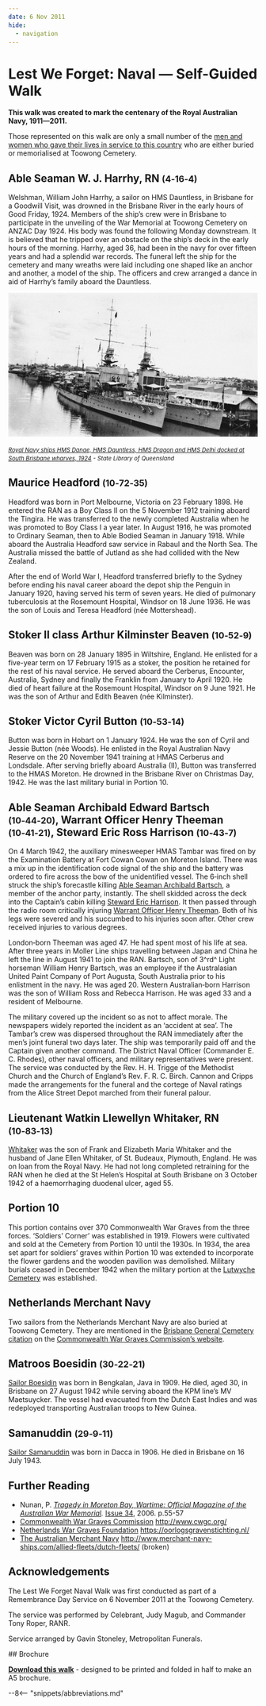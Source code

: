 ```yaml
---
date: 6 Nov 2011
hide:
  - navigation
---
```


# Lest We Forget: Naval — Self-Guided Walk 

**This walk was created to mark the centenary of the Royal Australian Navy, 1911—2011.**

Those represented on this walk are only a small number of the [men and women who gave their lives in service to this country](https://www.cwgc.org/find-records/find-war-dead/search-results/?CemeteryExact=true&Cemetery=BRISBANE%20GENERAL%20(TOOWONG)%20CEMETERY&Size=100&Page=1) who are either buried or memorialised at Toowong Cemetery.

<!-- imange and caption 
Royal Australian Navy Official Badge Design of 1949
-->

## Able Seaman W. J. Harrhy, RN <small>(4‑16‑4)</small>

Welshman, William John Harrhy, a sailor on HMS Dauntless, in Brisbane for a Goodwill Visit, was drowned in the Brisbane River in the early hours of Good Friday, 1924. Members of the ship’s crew were in Brisbane to participate in the unveiling of the War Memorial at Toowong Cemetery on ANZAC Day 1924. His body was found the following Monday downstream. It is believed that he tripped over an obstacle on the ship’s deck in the early hours of the morning. Harrhy, aged 36, had been in the navy for over fifteen years and had a splendid war records. The funeral left the ship for the cemetery and many wreaths were laid including one shaped like an anchor and another, a model of the ship. The officers and crew arranged a dance in aid of Harrhy’s family aboard the Dauntless.

![](../assets/docked-naval-ships-1924.jpg)

*<small>[Royal Navy ships HMS Danae, HMS Dauntless, HMS Dragon and HMS Delhi docked at South Brisbane wharves, 1924](http://onesearch.slq.qld.gov.au/permalink/f/1upgmng/slq_alma21220252580002061) - State Library of Queensland </small>*

## Maurice Headford <small>(10‑72‑35)</small>

Headford was born in Port Melbourne, Victoria on 23 February 1898. He entered the RAN as a Boy Class II on the 5 November 1912 training aboard the Tingira. He was transferred to the newly completed Australia when he was promoted to Boy Class I a year later. In August 1916, he was promoted to Ordinary Seaman, then to Able Bodied Seaman in January 1918. While aboard the Australia Headford saw service in Rabaul and the North Sea. The Australia missed the battle of Jutland as she had collided with the New Zealand. 

After the end of World War I, Headford transferred briefly to the Sydney before ending his naval career aboard the depot ship the Penguin in January 1920, having served his term of seven years. He died of pulmonary tuberculosis at the Rosemount Hospital, Windsor on 18 June 1936. He was the son of Louis and Teresa Headford (née Mottershead).

## Stoker II class Arthur Kilminster Beaven <small>(10‑52‑9)</small>

Beaven was born on 28 January 1895 in Wiltshire, England. He enlisted for a five-year term on 17 February 1915 as a stoker, the position he retained for the rest of his naval service. He served aboard the Cerberus, Encounter, Australia, Sydney and finally the Franklin from January to April 1920. He died of heart failure at the Rosemount Hospital, Windsor on 9 June 1921. He was the son of Arthur and Edith Beaven (née Kilminster).

## Stoker Victor Cyril Button <small>(10‑53‑14)</small>

Button was born in Hobart on 1 January 1924. He was the son of Cyril and Jessie Button (née Woods). He enlisted in the Royal Australian Navy Reserve on the 20 November 1941 training at HMAS Cerberus and Londsdale. After serving briefly aboard Australia (II), Button was transferred to the HMAS Moreton. He drowned in the Brisbane River on Christmas Day, 1942. He was the last military burial in Portion 10.

## Able Seaman Archibald Edward Bartsch <small>(10‑44‑20)</small>, Warrant Officer Henry Theeman <small>(10‑41‑21)</small>, Steward Eric Ross Harrison <small>(10‑43‑7)</small>

On 4 March 1942, the auxiliary minesweeper HMAS Tambar was fired on by the Examination Battery at Fort Cowan Cowan on Moreton Island. There was a mix up in the identification code signal of the ship and the battery was ordered to fire across the bow of the unidentified vessel. The 6‑inch shell struck the ship’s forecastle killing [Able Seaman Archibald Bartsch](https://www.cwgc.org/find-records/find-war-dead/casualty-details/2242895/archibald-edward-bartsch/), a member of the anchor party, instantly. The shell skidded across the deck into the Captain’s cabin killing [Steward Eric Harrison](https://www.cwgc.org/find-records/find-war-dead/casualty-details/2242927/eric-ross-harrison/). It then passed through the radio room critically injuring [Warrant Officer Henry Theeman](https://www.cwgc.org/find-records/find-war-dead/casualty-details/2242980/henry-theeman/). Both of his legs were severed and his succumbed to his injuries soon after. Other crew received injuries to various degrees.

London‑born Theeman was aged 47. He had spent most of his life at sea. After three years in Moller Line ships travelling between Japan and China he left the line in August 1941 to join the RAN. Bartsch, son of 3^rd^ Light horseman William Henry Bartsch, was an employee if the Australasian United Paint Company of Port Augusta, South Australia prior to his enlistment in the navy. He was aged 20. Western Australian‑born Harrison was the son of William Ross and Rebecca Harrison. He was aged 33 and a resident of Melbourne.

The military covered up the incident so as not to affect morale. The newspapers widely reported the incident as an ‘accident at sea’. The Tambar’s crew was dispersed throughout the RAN immediately after the men’s joint funeral two days later. The ship was temporarily paid off and the Captain given another command. The District Naval Officer (Commander E. C. Rhodes), other naval officers, and military representatives were present. The service was conducted by the Rev. H. H. Trigge of the Methodist Church and the Church of England’s Rev. F. R. C. Birch. Cannon and Cripps made the arrangements for the funeral and the cortege of Naval ratings from the Alice Street Depot marched from their funeral palour.

## Lieutenant Watkin Llewellyn Whitaker, RN <small>(10‑83‑13)</small>

[Whitaker](https://www.cwgc.org/find-records/find-war-dead/casualty-details/2242991/watkin-llewellyn-whitaker/) was the son of Frank and Elizabeth Maria Whitaker and the husband of Jane Ellen Whitaker, of St. Budeaux, Plymouth, England. He was on loan from the Royal Navy. He had not long completed retraining for the RAN when he died at the St Helen’s Hospital at South Brisbane on 3 October 1942 of a haemorrhaging duodenal ulcer, aged 55.

## Portion 10

This portion contains over 370 Commonwealth War Graves from the three forces. ‘Soldiers’ Corner’ was established in 1919. Flowers were cultivated and sold at the Cemetery from Portion 10 until the 1930s. In 1934, the area set apart for soldiers’ graves within Portion 10 was extended to incorporate the flower gardens and the wooden pavilion was demolished. Military burials ceased in December 1942 when the military portion at the [Lutwyche Cemetery](https://www.brisbane.qld.gov.au/community-and-safety/community-support/cemeteries/lutwyche-cemetery) was established.

## Netherlands Merchant Navy 

Two sailors from the Netherlands Merchant Navy are also buried at Toowong Cemetery. They are mentioned in the [Brisbane General Cemetery citation](https://www.cwgc.org/visit-us/find-cemeteries-memorials/cemetery-details/13707/brisbane-general-toowong-cemetery/) on the [Commonwealth War Graves Commission’s website](https://www.cwgc.org).

## Matroos Boesidin <small>(30‑22‑21)</small>

[Sailor Boesidin](https://www.cwgc.org/find-records/find-war-dead/casualty-details/7510728/boesidien/) was born in Bengkalan, Java in 1909. He died, aged 30, in Brisbane on 27 August 1942 while serving aboard the KPM line’s MV Maetsuycker. The vessel had evacuated from the Dutch East Indies and was redeployed transporting Australian troops to New Guinea.

## Samanuddin <small>(29‑9‑11)</small>

[Sailor Samanuddin](https://oorlogsgravenstichting.nl/persoon/133335/samanuddin) was born in Dacca in 1906. He died in Brisbane on 16 July 1943.

## Further Reading

- Nunan, P. *[Tragedy in Moreton Bay, Wartime: Official Magazine of the Australian War Memorial](https://www.awm.gov.au/wartime).* [Issue 34](https://www.awm.gov.au/shop/item/1328272734), 2006. p.55-57
- [Commonwealth War Graves Commission](http://www.cwgc.org/) http://www.cwgc.org/
- [Netherlands War Graves Foundation](https://oorlogsgravenstichting.nl) https://oorlogsgravenstichting.nl/
- [The Australian Merchant Navy](http://www.merchant-navy-ships.com/allied-fleets/dutch-fleets/) http://www.merchant-navy-ships.com/allied-fleets/dutch-fleets/ (broken)

## Acknowledgements 

The Lest We Forget Naval Walk was first conducted as part of a Remembrance Day Service on 6 November 2011 at the Toowong Cemetery. 

The service was performed by Celebrant, Judy Magub, and Commander Tony Roper, RANR. 

Service arranged by Gavin Stoneley, Metropolitan Funerals.

<div class="noprint" markdown="1">
## Brochure

**[Download this walk](../assets/guides/lest-we-forget-navy.pdf)** - designed to be printed and folded in half to make an A5 brochure.

</div>

--8<-- "snippets/abbreviations.md"
